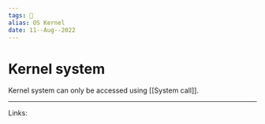 ```yaml
---
tags: 🌱
alias: OS Kernel
date: 11--Aug--2022
---
```


# Kernel system

Kernel system can only be accessed using [[System call]].

---
Links: 